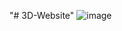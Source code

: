 "# 3D-Website" 
![image](https://user-images.githubusercontent.com/51995348/233044108-e2c71446-7cc3-4a40-a042-3fc77063a5b3.png)
